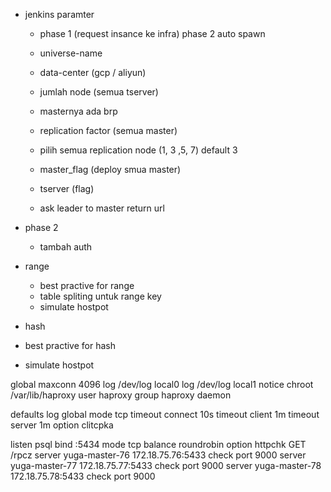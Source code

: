 - jenkins paramter
  - phase 1 (request insance ke infra) phase 2 auto spawn
  - universe-name
  - data-center (gcp / aliyun)
  - jumlah node (semua tserver) 
  - masternya ada brp
  - replication factor (semua master)
  - pilih semua replication node (1, 3 ,5, 7) default 3
  - master_flag (deploy smua master)
  - tserver (flag)

  - ask leader to master return url

- phase 2
  - tambah auth


- range
  - best practive for range
  - table spliting untuk range key
  - simulate hostpot
- hash
 - best practive for hash
 - simulate hostpot



 global
	maxconn 4096
	log /dev/log	local0
	log /dev/log	local1 notice
	chroot /var/lib/haproxy
	user haproxy
	group haproxy
	daemon

defaults
	log	global
	mode	tcp
	timeout connect 10s
	timeout client	1m
	timeout server	1m
	option	clitcpka

listen psql
	bind :5434
	mode tcp
	balance roundrobin
	option httpchk GET /rpcz
	server yuga-master-76 172.18.75.76:5433 check port 9000
	server yuga-master-77 172.18.75.77:5433 check port 9000
	server yuga-master-78 172.18.75.78:5433 check port 9000
